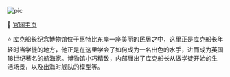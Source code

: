 ![pic](https://pic2.zhimg.com/80/v2-d987c1ebf18783d5df4aad563089310d_720w.webp)

🔗 [官网主页](http://www.cookmuseumwhitby.co.uk/)

⭐ 库克船长纪念博物馆位于惠特比东岸一座美丽的民居之中，这里正是库克船长年轻时当学徒的地方，他正是在这里学会了如何成为一名出色的水手，进而成为英国18世纪著名的航海家。博物馆小巧精致，内部展出了库克船长从做学徒开始的生活场景，以及出海时舰队的模型等。
